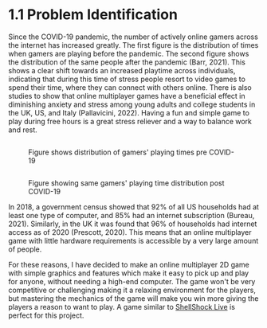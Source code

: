 # 1.1 Problem Identification

Since the COVID-19 pandemic, the number of actively online gamers across the internet has increased greatly. The first figure is the distribution of times when gamers are playing before the pandemic. The second figure shows the distribution of the same people after the pandemic (Barr, 2021). This shows a clear shift towards an increased playtime across individuals, indicating that during this time of stress people resort to video games to spend their time, where they can connect with others online. There is also studies to show that online multiplayer games have a beneficial effect in diminishing anxiety and stress among young adults and college students in the UK, US, and Italy (Pallavicini, 2022). Having a fun and simple game to play during free hours is a great stress reliever and a way to balance work and rest.



<figure><img src="https://journals.sagepub.com/cms/10.1177/15554120211017036/asset/images/large/10.1177_15554120211017036-fig4.jpeg" alt=""><figcaption><p>Figure shows distribution of gamers' playing times pre COVID-19</p></figcaption></figure>

<figure><img src="https://journals.sagepub.com/cms/10.1177/15554120211017036/asset/images/large/10.1177_15554120211017036-fig5.jpeg" alt=""><figcaption><p>Figure showing same gamers' playing time distribution post COVID-19</p></figcaption></figure>

In 2018, a government census showed that 92% of all US households had at least one type of computer, and 85% had an internet subscription (Bureau, 2021). Similarly, in the UK it was found that 96% of households had internet access as of 2020 (Prescott, 2020). This means that an online multiplayer game with little hardware requirements is accessible by a very large amount of people.

For these reasons, I have decided to make an online multiplayer 2D game with simple graphics and features which make it easy to pick up and play for anyone, without needing a high-end computer. The game won't be very competitive or challenging making it a relaxing environment for the players, but mastering the mechanics of the game will make you win more giving the players a reason to want to play. A game similar to [ShellShock Live](https://www.shellshocklive.com/) is perfect for this project.
